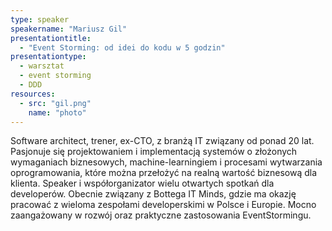 ```yaml
---
type: speaker
speakername: "Mariusz Gil"
presentationtitle:
  - "Event Storming: od idei do kodu w 5 godzin"
presentationtype: 
  - warsztat
  - event storming
  - DDD
resources:
  - src: "gil.png"
    name: "photo"
---
```

Software architect, trener, ex-CTO, z branżą IT związany od ponad 20 lat. Pasjonuje się projektowaniem i implementacją systemów o złożonych wymaganiach biznesowych, machine-learningiem i procesami wytwarzania oprogramowania, które można przełożyć na realną wartość biznesową dla klienta. Speaker i współorganizator wielu otwartych spotkań dla developerów. Obecnie związany z Bottega IT Minds, gdzie ma okazję pracować z wieloma zespołami developerskimi w Polsce i Europie. Mocno zaangażowany w rozwój oraz praktyczne zastosowania EventStormingu.

